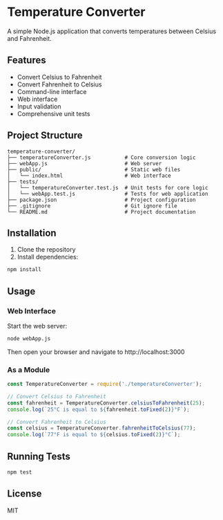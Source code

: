 # Temperature Converter

A simple Node.js application that converts temperatures between Celsius and Fahrenheit.

## Features

- Convert Celsius to Fahrenheit
- Convert Fahrenheit to Celsius
- Command-line interface
- Web interface
- Input validation
- Comprehensive unit tests

## Project Structure

```
temperature-converter/
├── temperatureConverter.js           # Core conversion logic
├── webApp.js                         # Web server
├── public/                           # Static web files
│   └── index.html                    # Web interface
├── tests/
│   └── temperatureConverter.test.js  # Unit tests for core logic
│   └── webApp.test.js                # Tests for web application
├── package.json                      # Project configuration
├── .gitignore                        # Git ignore file
└── README.md                         # Project documentation
```

## Installation

1. Clone the repository
2. Install dependencies:

```bash
npm install
```

## Usage

### Web Interface

Start the web server:

```bash
node webApp.js
```

Then open your browser and navigate to http://localhost:3000

### As a Module

```javascript
const TemperatureConverter = require('./temperatureConverter');

// Convert Celsius to Fahrenheit
const fahrenheit = TemperatureConverter.celsiusToFahrenheit(25);
console.log(`25°C is equal to ${fahrenheit.toFixed(2)}°F`);

// Convert Fahrenheit to Celsius
const celsius = TemperatureConverter.fahrenheitToCelsius(77);
console.log(`77°F is equal to ${celsius.toFixed(2)}°C`);
```

## Running Tests

```bash
npm test
```

## License

MIT